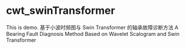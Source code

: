 # cwt_swinTransformer
This is demo.
基于小波时频图与 Swin Transformer 的轴承故障诊断方法
A Bearing Fault Diagnosis Method Based on Wavelet Scalogram and Swin Transformer
